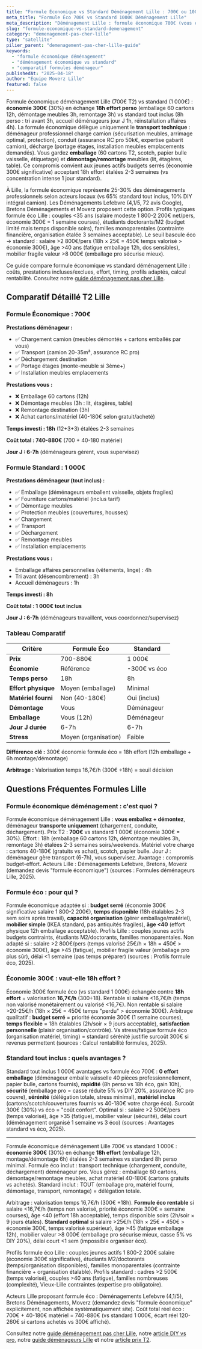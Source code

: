 ```yaml
---
title: "Formule Économique vs Standard Déménagement Lille : 700€ ou 1000€ ?"
meta_title: "Formule Éco 700€ vs Standard 1000€ Déménagement Lille"
meta_description: "Déménagement Lille : formule économique 700€ (vous emballez, 18h effort) vs standard 1 000€ (tout inclus, 8h). T2 : économie 300€ = compromis optimal. Comparatif."
slug: "formule-economique-vs-standard-demenagement"
category: "demenagement-pas-cher-lille"
type: "satellite"
pilier_parent: "demenagement-pas-cher-lille-guide"
keywords:
  - "formule économique déménagement"
  - "déménagement économique vs standard"
  - "comparatif formules déménageur"
publishedAt: "2025-04-18"
author: "Équipe Moverz Lille"
featured: false
---
```


Formule économique déménagement Lille (700€ T2) vs standard (1 000€) : **économie 300€** (30%) en échange **18h effort perso** (emballage 60 cartons 12h, démontage meubles 3h, remontage 3h) vs standard tout inclus (8h perso : tri avant 3h, accueil déménageurs jour J 1h, réinstallation affaires 4h). La formule économique délègue uniquement le **transport technique** : déménageur professionnel charge camion (sécurisation meubles, arrimage optimal, protection), conduit (assurance RC pro 50k€, expertise gabarit camion), décharge (portage étages, installation meubles emplacements demandés). Vous gardez **emballage** (60 cartons T2, scotch, papier bulle vaisselle, étiquetage) et **démontage/remontage** meubles (lit, étagères, table). Ce compromis convient aux jeunes actifs budgets serrés (économie 300€ significative) acceptant 18h effort étalées 2-3 semaines (vs concentration intense 1 jour standard).

À Lille, la formule économique représente 25-30% des déménagements professionnels selon acteurs locaux (vs 65% standard tout inclus, 10% DIY intégral camion). Les Déménagements Lefebvre (4,1/5, 72 avis Google), Bretons Déménagements et Moverz proposent cette option. Profils typiques formule éco Lille : couples <35 ans (salaire modeste 1 800-2 200€ net/pers, économie 300€ = 1 semaine courses), étudiants doctorants/M2 (budget limité mais temps disponible soirs), familles monoparentales (contrainte financière, organisation étalée 3 semaines acceptable). Le seuil bascule éco → standard : salaire >2 800€/pers (18h × 25€ = 450€ temps valorisé > économie 300€), âge >40 ans (fatigue emballage 12h, dos sensibles), mobilier fragile valeur >8 000€ (emballage pro sécurise mieux).

Ce guide compare formule économique vs standard déménagement Lille : coûts, prestations incluses/exclues, effort, timing, profils adaptés, calcul rentabilité. Consultez notre [guide déménagement pas cher Lille](/blog/demenagement-pas-cher-lille/demenagement-pas-cher-lille-guide).

## Comparatif Détaillé T2 Lille

### Formule Économique : 700€

**Prestations déménageur :**
- ✅ Chargement camion (meubles démontés + cartons emballés par vous)
- ✅ Transport (camion 20-35m³, assurance RC pro)
- ✅ Déchargement destination
- ✅ Portage étages (monte-meuble si 3ème+)
- ✅ Installation meubles emplacements

**Prestations vous :**
- ❌ Emballage 60 cartons (12h)
- ❌ Démontage meubles (3h : lit, étagères, table)
- ❌ Remontage destination (3h)
- ❌ Achat cartons/matériel (40-180€ selon gratuit/acheté)

**Temps investi : 18h** (12+3+3) étalées 2-3 semaines

**Coût total : 740-880€** (700 + 40-180 matériel)

**Jour J : 6-7h** (déménageurs gèrent, vous supervisez)

### Formule Standard : 1 000€

**Prestations déménageur (tout inclus) :**
- ✅ Emballage (déménageurs emballent vaisselle, objets fragiles)
- ✅ Fourniture cartons/matériel (inclus tarif)
- ✅ Démontage meubles
- ✅ Protection meubles (couvertures, housses)
- ✅ Chargement
- ✅ Transport
- ✅ Déchargement
- ✅ Remontage meubles
- ✅ Installation emplacements

**Prestations vous :**
- Emballage affaires personnelles (vêtements, linge) : 4h
- Tri avant (désencombrement) : 3h
- Accueil déménageurs : 1h

**Temps investi : 8h**

**Coût total : 1 000€ tout inclus**

**Jour J : 6-7h** (déménageurs travaillent, vous coordonnez/supervisez)

### Tableau Comparatif

| Critère | Formule Éco | Standard |
|---------|------------|----------|
| **Prix** | 700-880€ | 1 000€ |
| **Économie** | Référence | -300€ vs éco |
| **Temps perso** | 18h | 8h |
| **Effort physique** | Moyen (emballage) | Minimal |
| **Matériel fourni** | Non (40-180€) | Oui (inclus) |
| **Démontage** | Vous | Déménageur |
| **Emballage** | Vous (12h) | Déménageur |
| **Jour J durée** | 6-7h | 6-7h |
| **Stress** | Moyen (organisation) | Faible |

**Différence clé :** 300€ économie formule éco = 18h effort (12h emballage + 6h montage/démontage)

**Arbitrage :** Valorisation temps 16,7€/h (300€ ÷18h) = seuil décision

## Questions Fréquentes Formules Lille

### Formule économique déménagement : c'est quoi ?

Formule économique déménagement Lille : **vous emballez + démontez**, déménageur **transporte uniquement** (chargement, conduite, déchargement). Prix T2 : **700€** vs standard 1 000€ (économie 300€ = 30%). Effort : 18h (emballage 60 cartons 12h, démontage meubles 3h, remontage 3h) étalées 2-3 semaines soirs/weekends. Matériel votre charge : cartons 40-180€ (gratuits vs achat), scotch, papier bulle. Jour J : déménageur gère transport (6-7h), vous supervisez. Avantage : compromis budget-effort. Acteurs Lille : Déménagements Lefebvre, Bretons, Moverz (demandez devis "formule économique") (sources : Formules déménageurs Lille, 2025).

### Formule éco : pour qui ?

Formule économique adaptée si : **budget serré** (économie 300€ significative salaire 1 800-2 200€), **temps disponible** (18h étalables 2-3 sem soirs après travail), **capacité organisation** (gérer emballage/matériel), **mobilier simple** (IKEA standard, pas antiquités fragiles), **âge <40** (effort physique 12h emballage acceptable). Profils Lille : couples jeunes actifs budgets contraints, étudiants M2/doctorants, familles monoparentales. Non adapté si : salaire >2 800€/pers (temps valorisé 25€/h × 18h = 450€ > économie 300€), âge >45 (fatigue), mobilier fragile valeur (emballage pro plus sûr), délai <1 semaine (pas temps préparer) (sources : Profils formule éco, 2025).

### Économie 300€ : vaut-elle 18h effort ?

Économie 300€ formule éco (vs standard 1 000€) échangée contre **18h effort** = valorisation **16,7€/h** (300÷18). Rentable si salaire <16,7€/h (temps non valorisé monétairement ou valorisé <16,7€). Non rentable si salaire >20-25€/h (18h × 25€ = 450€ temps "perdu" > économie 300€). Arbitrage qualitatif : **budget serré** = priorité économie 300€ (1 semaine courses), **temps flexible** = 18h étalables (2h/soir × 9 jours acceptable), **satisfaction personnelle** (plaisir organisation/contrôle). Vs stress/fatigue formule éco (organisation matériel, timing) = standard sérénité justifie surcoût 300€ si revenus permettent (sources : Calcul rentabilité formules, 2025).

### Standard tout inclus : quels avantages ?

Standard tout inclus 1 000€ avantages vs formule éco 700€ : **0 effort emballage** (déménageur emballe vaisselle 40 pièces professionnellement, papier bulle, cartons fournis), **rapidité** (8h perso vs 18h éco, gain 10h), **sécurité** (emballage pro = casse réduite 5% vs DIY 20%, assurance RC pro couvre), **sérénité** (délégation totale, stress minimal), **matériel inclus** (cartons/scotch/couvertures fournis vs 40-180€ votre charge éco). Surcoût 300€ (30%) vs éco = "coût confort". Optimal si : salaire >2 500€/pers (temps valorisé), âge >35 (fatigue), mobilier valeur (sécurité), délai court (déménagement organisé 1 semaine vs 3 éco) (sources : Avantages standard vs éco, 2025).

---

Formule économique déménagement Lille 700€ vs standard 1 000€ : **économie 300€** (30%) en échange **18h effort** (emballage 12h, montage/démontage 6h) étalées 2-3 semaines vs standard 8h perso minimal. Formule éco inclut : transport technique (chargement, conduite, déchargement) déménageur pro. Vous gérez : emballage 60 cartons, démontage/remontage meubles, achat matériel 40-180€ (cartons gratuits vs achetés). Standard inclut : TOUT (emballage pro, matériel fourni, démontage, transport, remontage) = délégation totale.

Arbitrage : valorisation temps 16,7€/h (300€ ÷18h). **Formule éco rentable** si salaire <16,7€/h (temps non valorisé, priorité économie 300€ = semaine courses), âge <40 (effort 18h acceptable), temps disponible soirs (2h/soir × 9 jours étalés). **Standard optimal** si salaire >25€/h (18h × 25€ = 450€ > économie 300€, temps valorisé supérieur), âge >45 (fatigue emballage 12h), mobilier valeur >8 000€ (emballage pro sécurise mieux, casse 5% vs DIY 20%), délai court <1 sem (impossible organiser éco).

Profils formule éco Lille : couples jeunes actifs 1 800-2 200€ salaire (économie 300€ significative), étudiants M2/doctorants (temps/organisation disponibles), familles monoparentales (contrainte financière + organisation étalable). Profils standard : cadres >2 500€ (temps valorisé), couples >40 ans (fatigue), familles nombreuses (complexité), Vieux-Lille contraintes (expertise pro obligatoire).

Acteurs Lille proposant formule éco : Déménagements Lefebvre (4,1/5), Bretons Déménagements, Moverz (demandez devis "formule économique" explicitement, non affichée systématiquement site). Coût total réel éco : 700€ + 40-180€ matériel = 740-880€ (vs standard 1 000€, écart réel 120-260€ si cartons achetés vs 300€ affiché).

Consultez notre [guide déménagement pas cher Lille](/blog/demenagement-pas-cher-lille/demenagement-pas-cher-lille-guide), notre [article DIY vs pro](/blog/satellites/location-camion-vs-demenageur-lille), notre [guide déménageurs Lille](/blog/demenageur-lille/demenageur-lille-expert) et notre [article prix T2](/blog/satellites/prix-demenagement-t2-detaille-lille).







